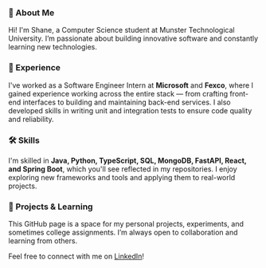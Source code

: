 ### 👋 About Me

Hi! I'm Shane, a Computer Science student at Munster Technological University. I’m passionate about building innovative software and constantly learning new technologies.

### 💼 Experience

I've worked as a Software Engineer Intern at **Microsoft** and **Fexco**, where I gained experience working across the entire stack — from crafting front-end interfaces to building and maintaining back-end services. I also developed skills in writing unit and integration tests to ensure code quality and reliability.

### 🛠️ Skills

I'm skilled in **Java, Python, TypeScript, SQL, MongoDB, FastAPI, React, and Spring Boot**, which you'll see reflected in my repositories. I enjoy exploring new frameworks and tools and applying them to real-world projects.

### 🌱 Projects & Learning

This GitHub page is a space for my personal projects, experiments, and sometimes college assignments. I’m always open to collaboration and learning from others.

Feel free to connect with me on [LinkedIn](https://www.linkedin.com/in/shane-howe-ire)!

